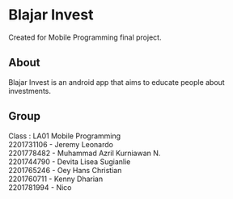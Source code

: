 # Blajar Invest

Created for Mobile Programming final project.

## About

Blajar Invest is an android app that aims to educate people about investments.

## Group
Class : LA01 Mobile Programming <br>
2201731106 - Jeremy Leonardo <br>
2201778482 - Muhammad Azril Kurniawan N. <br>
2201744790 - Devita Lisea Sugianlie <br>
2201765246 - Oey Hans Christian <br>
2201760711 - Kenny Dharian <br>
2201781994 - Nico
